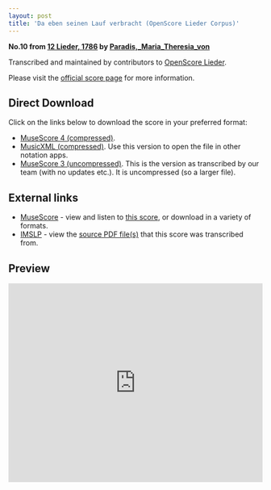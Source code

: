 ```yaml
---
layout: post
title: 'Da eben seinen Lauf verbracht (OpenScore Lieder Corpus)'
---
```


__No.10 from [12 Lieder, 1786](https://fourscoreandmore.org/OpenScore/Paradis%2C_Maria_Theresia_von/12_Lieder%2C_1786/) by [Paradis,_Maria_Theresia_von](https://fourscoreandmore.org/OpenScore/Paradis%2C_Maria_Theresia_von)__

Transcribed and maintained by contributors to [OpenScore Lieder].

Please visit the [official score page] for more information.

[official score page]: https://musescore.com/openscore-lieder-corpus/scores/5994814
[OpenScore Lieder]: https://musescore.com/openscore-lieder-corpus

## Direct Download

Click on the links below to download the score in your preferred format:
- [MuseScore 4 (compressed)](https://fourscoreandmore.org/OpenScore/Paradis%2C_Maria_Theresia_von/12_Lieder%2C_1786/10_Da_eben_seinen_Lauf_verbracht.mscz).
- [MusicXML (compressed)](https://fourscoreandmore.org/OpenScore/Paradis%2C_Maria_Theresia_von/12_Lieder%2C_1786/10_Da_eben_seinen_Lauf_verbracht.mxl). Use this version to open the file in other notation apps.
- [MuseScore 3 (uncompressed)](https://raw.githubusercontent.com/OpenScore/Lieder/refs/heads/main/scores/Paradis%2C_Maria_Theresia_von/12_Lieder%2C_1786/10_Da_eben_seinen_Lauf_verbracht/lc5994814.mscx). This is the version as transcribed by our team (with no updates etc.). It is uncompressed (so a larger file).

## External links

- [MuseScore] - view and listen to [this score][MuseScore], or download in a variety of formats.
- [IMSLP] - view the [source PDF file(s)][IMSLP] that this score was transcribed from.

[MuseScore]: https://musescore.com/score/5994814
[IMSLP]: https://imslp.org/wiki/Special:ReverseLookup/256073

## Preview

<iframe width="100%" height="394" src="https://musescore.com/openscore-lieder-corpus/scores/5994814/embed" frameborder="0" allowfullscreen allow="autoplay; fullscreen"></iframe>
